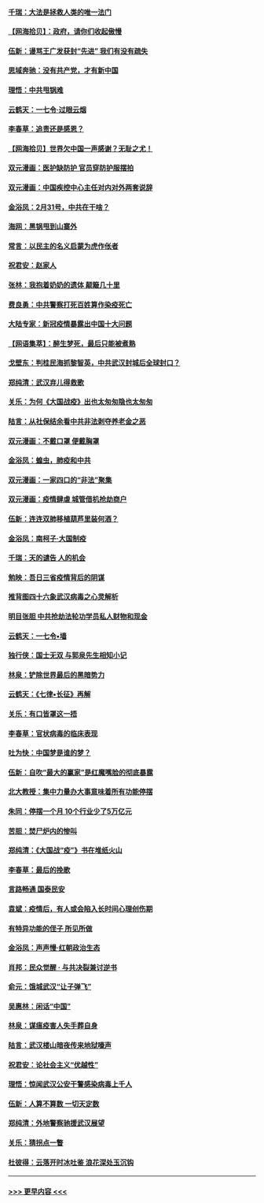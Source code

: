 #### [千瑞：大法是拯救人类的唯一法门](../pages/nsc993/n11927637.md?t=03100632) 
#### [【网海拾贝】：政府，请你们收起傲慢](../pages/nsc993/n11926932.md?t=03100632) 
#### [伍新：谩骂王广发获封“先进” 我们有没有疏失](../pages/nsc993/n11926101.md?t=03100632) 
#### [思域奔驰：没有共产党，才有新中国](../pages/nsc993/n11926058.md?t=03100632) 
#### [理悟：中共甩锅难](../pages/nsc993/n11925355.md?t=03100632) 
#### [云鹤天：一七令·过眼云烟](../pages/nsc993/n11925284.md?t=03100632) 
#### [李春草：追责还是感恩？](../pages/nsc993/n11925274.md?t=03100632) 
#### [【网海拾贝】世界欠中国一声感谢？无耻之尤！](../pages/nsc993/n11925239.md?t=03100632) 
#### [双元漫画：医护缺防护 官员穿防护服摆拍](../pages/nsc993/n11923899.md?t=03100632) 
#### [双元漫画：中国疾控中心主任对内对外两套说辞](../pages/nsc993/n11921994.md?t=03100632) 
#### [金浴凤：2月31号，中共在干啥？](../pages/nsc993/n11922706.md?t=03100632) 
#### [海网：黑锅甩到山寨外](../pages/nsc993/n11922688.md?t=03100632) 
#### [常言：以民主的名义启蒙为虎作伥者](../pages/nsc993/n11922217.md?t=03100632) 
#### [祝君安：赵家人](../pages/nsc993/n11922209.md?t=03100632) 
#### [张林：我抱着奶奶的遗体 颠簸几十里](../pages/nsc993/n11920945.md?t=03100632) 
#### [费良勇：中共警察打死百姓算作染疫死亡](../pages/nsc993/n11919264.md?t=03100632) 
#### [大陆专家：新冠疫情暴露出中国十大问题](../pages/nsc993/n11919187.md?t=03100632) 
#### [【网语集萃】：醉生梦死，最后只能被煮熟](../pages/nsc993/n11918994.md?t=03100632) 
#### [戈壁东：判桂民海抓黎智英，中共武汉封城后全球封口？](../pages/nsc993/n11917982.md?t=03100632) 
#### [郑纯清：武汉弃儿得救歌](../pages/nsc993/n11917881.md?t=03100632) 
#### [关乐：为何《大国战疫》出也太匆匆隐也太匆匆](../pages/nsc993/n11917792.md?t=03100632) 
#### [陆言：从社保结余看中共非法剥夺养老金之恶](../pages/nsc993/n11917084.md?t=03100632) 
#### [双元漫画：不戴口罩 便戴胸罩](../pages/nsc993/n11916447.md?t=03100632) 
#### [金浴凤：蝗虫，肺疫和中共](../pages/nsc993/n11916904.md?t=03100632) 
#### [双元漫画：一家四口的“非法”聚集](../pages/nsc993/n11916378.md?t=03100632) 
#### [双元漫画：疫情肆虐 城管借机抢劫商户](../pages/nsc993/n11916310.md?t=03100632) 
#### [伍新：连连双肺移植葫芦里装何酒？](../pages/nsc993/n11913667.md?t=03100632) 
#### [金浴凤：南柯子·大国制疫](../pages/nsc993/n11913657.md?t=03100632) 
#### [千瑞：天的谴告  人的机会](../pages/nsc993/n11913309.md?t=03100632) 
#### [勉映：吾日三省疫情背后的阴谋](../pages/nsc993/n11913079.md?t=03100632) 
#### [推背图四十六象武汉病毒之心灵解析](../pages/nsc993/n11911761.md?t=03100632) 
#### [明目张胆 中共抢劫法轮功学员私人财物和现金](../pages/nsc993/n11910262.md?t=03100632) 
#### [云鹤天：一七令▪墙](../pages/nsc993/n11910627.md?t=03100632) 
#### [独行侠：国士无双 与郭泉先生相知小记](../pages/nsc993/n11910613.md?t=03100632) 
#### [林泉：铲除世界最后的黑暗势力](../pages/nsc993/n11909320.md?t=03100632) 
#### [云鹤天：《七律▪长征》再解](../pages/nsc993/n11909327.md?t=03100632) 
#### [关乐：有口皆罩这一捂](../pages/nsc993/n11908393.md?t=03100632) 
#### [李春草：官状病毒的临床表现](../pages/nsc993/n11908339.md?t=03100632) 
#### [吐为快：中国梦是谁的梦？](../pages/nsc993/n11906564.md?t=03100632) 
#### [伍新：自吹“最大的赢家”是红魔嘴脸的彻底暴露](../pages/nsc993/n11906407.md?t=03100632) 
#### [北大教授：集中力量办大事意味着所有功能停摆](../pages/nsc993/n11904800.md?t=03100632) 
#### [朱同：停摆一个月 10个行业少了5万亿元](../pages/nsc993/n11904498.md?t=03100632) 
#### [苦胆：焚尸炉内的惨叫](../pages/nsc993/n11904479.md?t=03100632) 
#### [郑纯清：《大国战“疫”》书在堆纸火山](../pages/nsc993/n11904450.md?t=03100632) 
#### [李春草：最后的挽歌](../pages/nsc993/n11904441.md?t=03100632) 
#### [言路畅通 国泰民安](../pages/nsc993/n11904222.md?t=03100632) 
#### [袁斌：疫情后，有人或会陷入长时间心理创伤期](../pages/nsc993/n11901514.md?t=03100632) 
#### [有特异功能的侄子 所见所做](../pages/nsc993/n11901154.md?t=03100632) 
#### [金浴凤：声声慢‧红朝政治生态](../pages/nsc993/n11899553.md?t=03100632) 
#### [肖邦：民众觉醒 · 与共决裂兼讨逆书](../pages/nsc993/n11898435.md?t=03100632) 
#### [俞元：饿城武汉“让子弹飞”](../pages/nsc993/n11898344.md?t=03100632) 
#### [吴惠林：闲话“中国”](../pages/nsc993/n11898182.md?t=03100632) 
#### [林泉：谋瘟疫害人失手葬自身](../pages/nsc993/n11897892.md?t=03100632) 
#### [陆言：武汉楼山暗夜传来地狱嚎声](../pages/nsc993/n11897033.md?t=03100632) 
#### [祝君安：论社会主义“优越性”](../pages/nsc993/n11897005.md?t=03100632) 
#### [理悟：惊闻武汉公安干警感染病毒上千人](../pages/nsc993/n11896947.md?t=03100632) 
#### [伍新：人算不算数 一切天定数](../pages/nsc993/n11893372.md?t=03100632) 
#### [郑纯清：外地警察驰援武汉展望](../pages/nsc993/n11893115.md?t=03100632) 
#### [关乐：猜拐点一瞥](../pages/nsc993/n11893020.md?t=03100632) 
#### [杜彼得：云落开时冰吐鉴 浪花深处玉沉钩](../pages/nsc993/n11892107.md?t=03100632) 

----
#### [ >>> 更早内容 <<< ](../indexes/nsc993-earlier.md)
